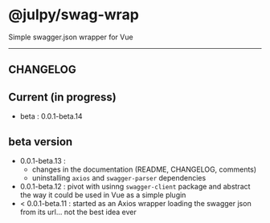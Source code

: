 
# @julpy/swag-wrap

Simple swagger.json wrapper for Vue

---------

## CHANGELOG

## Current (in progress)

- beta : 0.0.1-beta.14

## beta version

- 0.0.1-beta.13 : 
  - changes in the documentation (README, CHANGELOG, comments) 
  - uninstalling `axios` and `swagger-parser` dependencies
- 0.0.1-beta.12 : pivot with usinng `swagger-client` package and abstract the way it could be used in Vue as a simple plugin
- < 0.0.1-beta.11 : started as an Axios wrapper loading the swagger json from its url... not the best idea ever

<!-- ### Breaking changes -->

<!-- ### New features -->

<!-- ### Bug fixes -->
